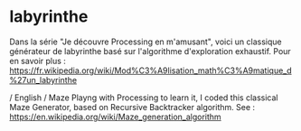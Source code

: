 # labyrinthe

Dans la série "Je découvre Processing en m'amusant", voici un classique générateur de labyrinthe basé sur l'algorithme d'exploration exhaustif.
Pour en savoir plus : https://fr.wikipedia.org/wiki/Mod%C3%A9lisation_math%C3%A9matique_d%27un_labyrinthe

/ English /
Maze
Playng with Processing to learn it, I coded this classical Maze Generator, based on Recursive Backtracker algorithm.
See : https://en.wikipedia.org/wiki/Maze_generation_algorithm
